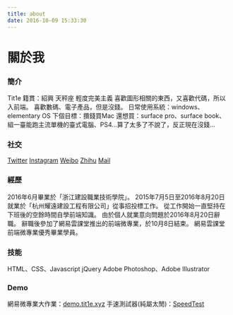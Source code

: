 ```yaml
---
title: about
date: 2016-10-09 15:33:30
---
```

# 關於我 #
### 簡介 ###
Tit1e
籍貫：紹興
天秤座 輕度完美主義
喜歡圖形相關的東西，又喜歡代碼，所以入前端。
喜歡數碼、電子產品，但是沒錢。
日常使用系統：windows、elementary OS
下個目標：攢錢買Mac
還想買：surface pro、surface book、組一臺能跑主流單機的臺式電腦、PS4...算了太多了不說了，反正現在沒錢...
### 社交
<a href="https://twitter.com/evollyone">Twitter</a>
<a href="https://www.instagram.com/tit1e_/">Instagram</a>
<a href="http://weibo.com/evollyone">Weibo</a>
<a href="https://www.zhihu.com/people/chen-hao-liang-22">Zhihu</a>
<a href="mailto:evollyone@outlook.com">Mail</a>
### 經歷
2016年6月畢業於「浙江建設職業技術學院」。
2015年7月5日至2016年8月20日就業於「杭州耀遠建設工程有限公司」從事招投標工作。
從工作開始一直堅持在下班後的空餘時間自學前端知識。
由於個人就業意向問題於2016年8月20日辭職。
辭職後參加了網易雲課堂推出的前端微專業，於10月8日結束。
網易雲課堂前端微專業優秀畢業學員。
### 技能
HTML、CSS、Javascript
jQuery
Adobe Photoshop、Adobe Illustrator
### Demo
網易微專業大作業：<a href="http://demo.tit1e.xyz">demo.tit1e.xyz</a>
手速測試器(純屬太閒)：<a href="http://tit1e.xyz/passage/speedtext.html">SpeedTest</a>